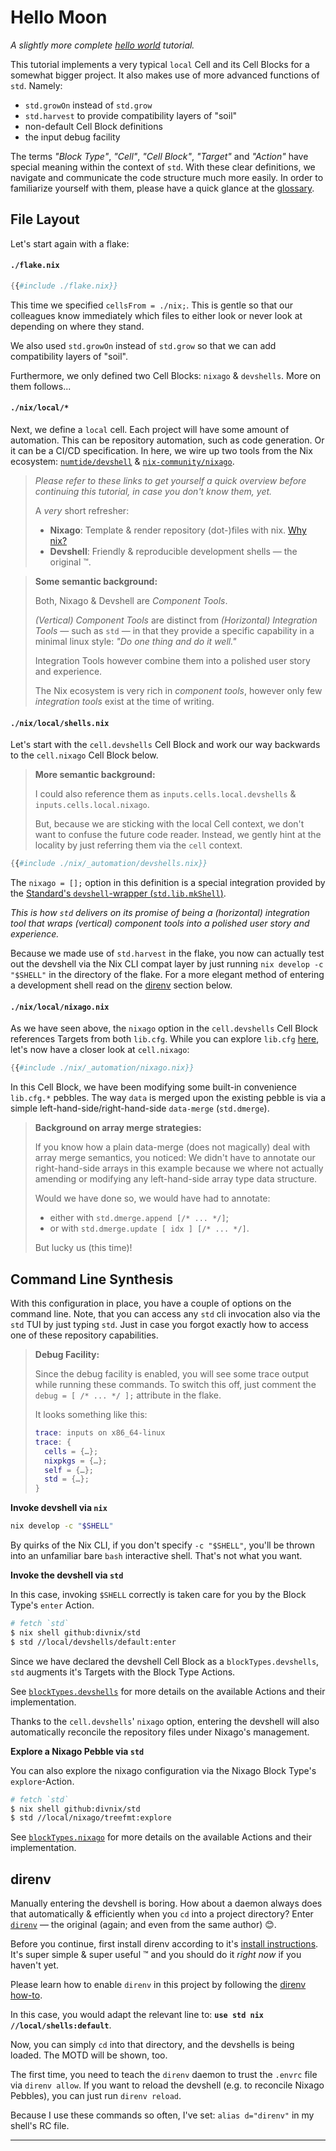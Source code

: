# Hello Moon

_A slightly more complete [hello world][hello-world] tutorial._

This tutorial implements a very typical `local` Cell and its Cell Blocks for a somewhat bigger project.
It also makes use of more advanced functions of `std`.
Namely:

- `std.growOn` instead of `std.grow`
- `std.harvest` to provide compatibility layers of "soil"
- non-default Cell Block definitions
- the input debug facility

The terms _"Block Type"_, _"Cell"_, _"Cell Block"_, _"Target"_ and _"Action"_ have special meaning within the context of `std`.
With these clear definitions, we navigate and communicate the code structure much more easily.
In order to familiarize yourself with them, please have a quick glance at the [glossary][glossary].

## File Layout

Let's start again with a flake:

#### `./flake.nix`

```nix
{{#include ./flake.nix}}
```

This time we specified `cellsFrom = ./nix;`.
This is gentle so that our colleagues know immediately which files to either look or never look at depending on where they stand.

We also used `std.growOn` instead of `std.grow` so that we can add compatibility layers of "soil".

Furthermore, we only defined two Cell Blocks: `nixago` & `devshells`. More on them follows...

#### `./nix/local/*`

Next, we define a `local` cell.
Each project will have some amount of automation.
This can be repository automation, such as code generation.
Or it can be a CI/CD specification.
In here, we wire up two tools from the Nix ecosystem: [`numtide/devshell`][devshell] & [`nix-community/nixago`][nixago].

> _Please refer to these links to get yourself a quick overview before continuing this tutorial, in case you don't know them, yet._
>
> A _very_ short refresher:
>
> - **Nixago**: Template & render repository (dot-)files with nix. [Why nix?][why-nix]
> - **Devshell**: Friendly & reproducible development shells &mdash; the original ™.

> **Some semantic background:**
>
> Both, Nixago & Devshell are _Component Tools_.
>
> _(Vertical) Component Tools_ are distinct from _(Horizontal) Integration Tools_ &mdash; such as `std` &mdash; in that they provide a specific capability in a minimal linux style: _"Do one thing and do it well."_
>
> Integration Tools however combine them into a polished user story and experience.
>
> The Nix ecosystem is very rich in _component tools_, however only few _integration tools_ exist at the time of writing.

#### `./nix/local/shells.nix`

Let's start with the `cell.devshells` Cell Block and work our way backwards to the `cell.nixago` Cell Block below.

> **More semantic background:**
>
> I could also reference them as `inputs.cells.local.devshells` & `inputs.cells.local.nixago`.
>
> But, because we are sticking with the local Cell context, we don't want to confuse the future code reader.
> Instead, we gently hint at the locality by just referring them via the `cell` context.

```nix
{{#include ./nix/_automation/devshells.nix}}
```

The `nixago = [];` option in this definition is a special integration provided by the [Standard's `devshell`-wrapper (`std.lib.mkShell`)][devshell-wrapper].

_This is how `std` delivers on its promise of being a (horizontal) integration tool that wraps (vertical) component tools into a polished user story and experience._

Because we made use of `std.harvest` in the flake, you now can actually test out the devshell via the Nix CLI compat layer by just running `nix develop -c "$SHELL"` in the directory of the flake.
For a more elegant method of entering a development shell read on the [direnv][direnv-sec] section below.

#### `./nix/local/nixago.nix`

As we have seen above, the `nixago` option in the `cell.devshells` Cell Block references Targets from both `lib.cfg`.
While you can explore `lib.cfg` [here][lib-cfg], let's now have a closer look at `cell.nixago`:

```nix
{{#include ./nix/_automation/nixago.nix}}
```

In this Cell Block, we have been modifying some built-in convenience `lib.cfg.*` pebbles.
The way `data` is merged upon the existing pebble is via a simple left-hand-side/right-hand-side `data-merge` (`std.dmerge`).

> **Background on array merge strategies:**
>
> If you know how a plain data-merge (does not magically) deal with array merge semantics, you noticed:
> We didn't have to annotate our right-hand-side arrays in this example because we where not actually amending or modifying any left-hand-side array type data structure.
>
> Would we have done so, we would have had to annotate:
>
> - either with `std.dmerge.append [/* ... */]`;
> - or with `std.dmerge.update [ idx ] [/* ... */]`.
>
> But lucky us (this time)!

## Command Line Synthesis

With this configuration in place, you have a couple of options on the command line.
Note, that you can access any `std` cli invocation also via the `std` TUI by just typing `std`.
Just in case you forgot exactly how to access one of these repository capabilities.

> **Debug Facility:**
>
> Since the debug facility is enabled, you will see some trace output while running these commands.
> To switch this off, just comment the `debug = [ /* ... */ ];` attribute in the flake.
>
> It looks something like this:
>
> ```nix
> trace: inputs on x86_64-linux
> trace: {
>   cells = {…};
>   nixpkgs = {…};
>   self = {…};
>   std = {…};
> }
> ```

**Invoke devshell via `nix`**

```bash
nix develop -c "$SHELL"
```

By quirks of the Nix CLI, if you don't specify `-c "$SHELL"`, you'll be thrown into an unfamiliar bare `bash` interactive shell.
That's not what you want.

**Invoke the devshell via `std`**

In this case, invoking `$SHELL` correctly is taken care for you by the Block Type's `enter` Action.

```bash
# fetch `std`
$ nix shell github:divnix/std
$ std //local/devshells/default:enter
```

Since we have declared the devshell Cell Block as a `blockTypes.devshells`, `std` augments it's Targets with the Block Type Actions.

See [`blockTypes.devshells`][blocktypes-devshells] for more details on the available Actions and their implementation.

Thanks to the `cell.devshells`' `nixago` option, entering the devshell will also automatically reconcile the repository files under Nixago's management.

**Explore a Nixago Pebble via `std`**

You can also explore the nixago configuration via the Nixago Block Type's `explore`-Action.

```bash
# fetch `std`
$ nix shell github:divnix/std
$ std //local/nixago/treefmt:explore
```

See [`blockTypes.nixago`][blocktypes-nixago] for more details on the available Actions and their implementation.

## direnv

Manually entering the devshell is boring.
How about a daemon always does that automatically & efficiently when you `cd` into a project directory?
Enter [`direnv`][direnv] &mdash; the original (again; and even from the same author) 😊.

Before you continue, first install direnv according to it's [install instructions][direnv-install].
It's super simple & super useful ™ and you should do it _right now_ if you haven't yet.

Please learn how to enable `direnv` in this project by following the [direnv how-to][direnv-how-to].

In this case, you would adapt the relevant line to: **`use std nix //local/shells:default`**.

Now, you can simply `cd` into that directory, and the devshells is being loaded.
The MOTD will be shown, too.

The first time, you need to teach the `direnv` daemon to trust the `.envrc` file via `direnv allow`.
If you want to reload the devshell (e.g. to reconcile Nixago Pebbles), you can just run `direnv reload`.

Because I use these commands so often, I've set: `alias d="direnv"` in my shell's RC file.

---

[why-nix]: ../../explain/why-nix.md
[direnv]: https://direnv.net
[direnv-sec]: #direnv
[direnv-install]: https://direnv.net/docs/installation.html
[direnv-how-to]: ../../guides/envrc.md
[blocktypes-devshells]: ../../reference/blocktypes/devshells-blocktype.md
[blocktypes-nixago]: ../../reference/blocktypess/nixago-blocktype.md
[lib-cfg]: https://github.com/divnix/std/blob/main/cells/lib/cfg.nix
[direnv]: #direnv
[hello-world]: ../hello-world
[devshell-wrapper]: ../../reference/lib/dev/mkShell.md
[devshell]: https://github.com/numtide/devshell
[nixago]: https://github.com/nix-community/nixago
[glossary]: ../../glossary.md
